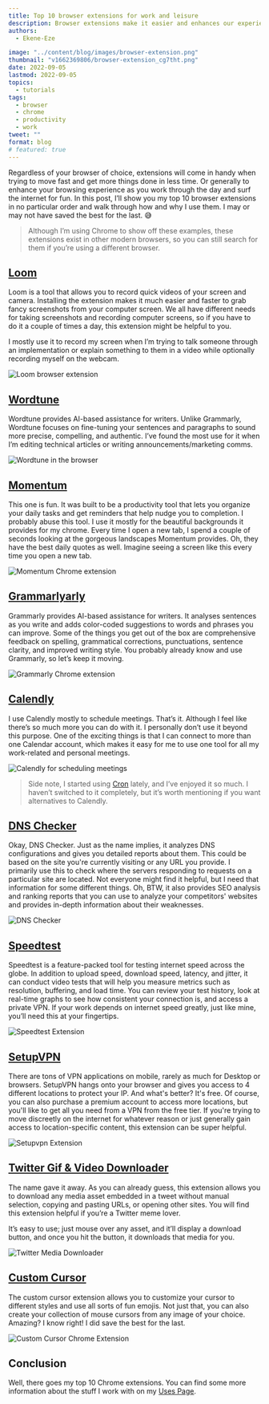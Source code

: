 ```yaml
---
title: Top 10 browser extensions for work and leisure
description: Browser extensions make it easier and enhances our experiences as we use modern browsers to work and surf the internet for fun. In this post, I'll share my top 1o browser extensions, why and how I use them.
authors:
  - Ekene-Eze

image: "../content/blog/images/browser-extension.png"
thumbnail: "v1662369806/browser-extension_cg7tht.png"
date: 2022-09-05
lastmod: 2022-09-05
topics:
  - tutorials
tags:
  - browser
  - chrome
  - productivity
  - work
tweet: ""
format: blog
# featured: true
---
```


Regardless of your browser of choice, extensions will come in handy when trying to move fast and get more things done in less time. Or generally to enhance your browsing experience as you work through the day and surf the internet for fun. In this post, I’ll show you my top 10 browser extensions in no particular order and walk through how and why I use them. I may or may not have saved the best for the last. 😅

> Although I’m using Chrome to show off these examples, these extensions exist in other modern browsers, so you can still search for them if you’re using a different browser.

## [Loom](https://chrome.google.com/webstore/detail/loom-%E2%80%93-free-screen-record/liecbddmkiiihnedobmlmillhodjkdmb/related)

Loom is a tool that allows you to record quick videos of your screen and camera. Installing the extension makes it much easier and faster to grab fancy screenshots from your computer screen. We all have different needs for taking screenshots and recording computer screens, so if you have to do it a couple of times a day, this extension might be helpful to you.

I mostly use it to record my screen when I’m trying to talk someone through an implementation or explain something to them in a video while optionally recording myself on the webcam.

![Loom browser extension](https://paper-attachments.dropbox.com/s_FE63A7A6DEDD492F8EA5436E1678268DA1A550651280E7B3F3CFF69C102B0989_1661530128461_Screen+Shot+2022-08-26+at+8.08.16+PM.png)

## [Wordtune](https://chrome.google.com/webstore/detail/wordtune-ai-powered-writi/nllcnknpjnininklegdoijpljgdjkijc)

Wordtune provides AI-based assistance for writers. Unlike Grammarly, Wordtune focuses on fine-tuning your sentences and paragraphs to sound more precise, compelling, and authentic. I’ve found the most use for it when I’m editing technical articles or writing announcements/marketing comms.

![Wordtune in the browser](https://paper-attachments.dropbox.com/s_FE63A7A6DEDD492F8EA5436E1678268DA1A550651280E7B3F3CFF69C102B0989_1661531152603_image.png)

## [Momentum](https://chrome.google.com/webstore/detail/momentum/laookkfknpbbblfpciffpaejjkokdgca)

This one is fun. It was built to be a productivity tool that lets you organize your daily tasks and get reminders that help nudge you to completion. I probably abuse this tool. I use it mostly for the beautiful backgrounds it provides for my chrome. Every time I open a new tab, I spend a couple of seconds looking at the gorgeous landscapes Momentum provides. Oh, they have the best daily quotes as well. Imagine seeing a screen like this every time you open a new tab.

![Momentum Chrome extension](https://paper-attachments.dropbox.com/s_FE63A7A6DEDD492F8EA5436E1678268DA1A550651280E7B3F3CFF69C102B0989_1661532113076_image.png)

## [Grammarly](https://chrome.google.com/webstore/detail/grammarly-grammar-checker/kbfnbcaeplbcioakkpcpgfkobkghlhen)[a](https://chrome.google.com/webstore/detail/grammarly-grammar-checker/kbfnbcaeplbcioakkpcpgfkobkghlhen)[rly](https://chrome.google.com/webstore/detail/grammarly-grammar-checker/kbfnbcaeplbcioakkpcpgfkobkghlhen)

Grammarly provides AI-based assistance for writers. It analyses sentences as you write and adds color-coded suggestions to words and phrases you can improve. Some of the things you get out of the box are comprehensive feedback on spelling, grammatical corrections, punctuations, sentence clarity, and improved writing style. You probably already know and use Grammarly, so let’s keep it moving.

![Grammarly Chrome extension](https://paper-attachments.dropbox.com/s_9D1F0FDDC5ACD7DC3B7E35B9451557AD5C1CF3202D950A37B19B69EB24C56170_1662036677919_CleanShot+2022-09-01+at+16.50.522x.png)

## [Calendly](https://chrome.google.com/webstore/detail/calendly-meeting-scheduli/cbhilkcodigmigfbnphipnnmamjfkipp/related)

I use Calendly mostly to schedule meetings. That’s it. Although I feel like there’s so much more you can do with it. I personally don’t use it beyond this purpose. One of the exciting things is that I can connect to more than one Calendar account, which makes it easy for me to use one tool for all my work-related and personal meetings.

![Calendly for scheduling meetings](https://paper-attachments.dropbox.com/s_9D1F0FDDC5ACD7DC3B7E35B9451557AD5C1CF3202D950A37B19B69EB24C56170_1662039087381_CleanShot+2022-09-01+at+17.31.142x.png)

> Side note, I started using [Cron](https://cron.com/) lately, and I’ve enjoyed it so much. I haven’t switched to it completely, but it’s worth mentioning if you want alternatives to Calendly.

## [DNS Checker](https://chrome.google.com/webstore/detail/dns-checker-seo-and-domai/gegfpbhjnhegdnjdkghhnneaocdbbhjp/related)

Okay, DNS Checker. Just as the name implies, it analyzes DNS configurations and gives you detailed reports about them. This could be based on the site you're currently visiting or any URL you provide. I primarily use this to check where the servers responding to requests on a particular site are located. Not everyone might find it helpful, but I need that information for some different things. Oh, BTW, it also provides SEO analysis and ranking reports that you can use to analyze your competitors' websites and provides in-depth information about their weaknesses.

![DNS Checker](https://paper-attachments.dropbox.com/s_9D1F0FDDC5ACD7DC3B7E35B9451557AD5C1CF3202D950A37B19B69EB24C56170_1662043286531_CleanShot+2022-09-01+at+18.32.232x.png)

## [Speedtest](https://chrome.google.com/webstore/detail/speedtest-by-ookla/pgjjikdiikihdfpoppgaidccahalehjh)

Speedtest is a feature-packed tool for testing internet speed across the globe. In addition to upload speed, download speed, latency, and jitter, it can conduct video tests that will help you measure metrics such as resolution, buffering, and load time. You can review your test history, look at real-time graphs to see how consistent your connection is, and access a private VPN. If your work depends on internet speed greatly, just like mine, you’ll need this at your fingertips.

![Speedtest Extension](https://paper-attachments.dropbox.com/s_9D1F0FDDC5ACD7DC3B7E35B9451557AD5C1CF3202D950A37B19B69EB24C56170_1662044385773_CleanShot+2022-09-01+at+18.59.162x.png)

## [SetupVPN](https://chrome.google.com/webstore/detail/setupvpn-lifetime-free-vp/oofgbpoabipfcfjapgnbbjjaenockbdp)

There are tons of VPN applications on mobile, rarely as much for Desktop or browsers. SetupVPN hangs onto your browser and gives you access to 4 different locations to protect your IP. And what's better? It's free. Of course, you can also purchase a premium account to access more locations, but you'll like to get all you need from a VPN from the free tier.
If you're trying to move discreetly on the internet for whatever reason or just generally gain access to location-specific content, this extension can be super helpful.

![Setupvpn Extension](https://paper-attachments.dropbox.com/s_9D1F0FDDC5ACD7DC3B7E35B9451557AD5C1CF3202D950A37B19B69EB24C56170_1662062256913_CleanShot+2022-09-01+at+23.55.062x.png)

## [Twitter Gif & Video Downloader](https://chrome.google.com/webstore/detail/twitter-gif-video-downloa/dnplonfnokbnmniimndpkglalockjmbn)

The name gave it away. As you can already guess, this extension allows you to download any media asset embedded in a tweet without manual selection, copying and pasting URLs, or opening other sites. You will find this extension helpful if you’re a Twitter meme lover.

It’s easy to use; just mouse over any asset, and it’ll display a download button, and once you hit the button, it downloads that media for you.

![Twitter Media Downloader](https://paper-attachments.dropbox.com/s_9D1F0FDDC5ACD7DC3B7E35B9451557AD5C1CF3202D950A37B19B69EB24C56170_1662063045430_image.png)

## [Custom Cursor](https://chrome.google.com/webstore/detail/custom-cursor-for-chrome/ogdlpmhglpejoiomcodnpjnfgcpmgale/related)

The custom cursor extension allows you to customize your cursor to different styles and use all sorts of fun emojis. Not just that, you can also create your collection of mouse cursors from any image of your choice. Amazing? I know right! I did save the best for the last.

![Custom Cursor Chrome Extension](https://paper-attachments.dropbox.com/s_9D1F0FDDC5ACD7DC3B7E35B9451557AD5C1CF3202D950A37B19B69EB24C56170_1662063648891_CleanShot+2022-09-02+at+00.20.402x.png)

## Conclusion

Well, there goes my top 10 Chrome extensions. You can find some more information about the stuff I work with on my [Uses Page](https://kenny.engineer/Uses).
